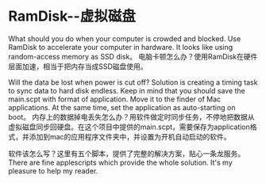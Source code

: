 # RamDisk--虚拟磁盘

What should you do when your computer is crowded and blocked. Use RamDisk to accelerate your computer in hardware. It looks like using  random-access memory as SSD disk。
电脑卡顿怎么办？使用RamDisk在硬件层面加速，相当于把内存当成SSD磁盘使用。 

Will the data be lost when power is cut off? Solution is creating a timing task to sync data to hard disk endless. Keep in mind that you should save the main.scpt with format of application. Move it to the finder of Mac applications. At the same time, set the application as  auto-starting on boot。
内存上的数据掉电丢失怎么办？用软件做定时同步任务，不停地把数据从虚拟磁盘同步回硬盘。在这个项目中提供的main.scpt，需要保存为application格式，并添加到mac的应用程序文件夹中，并设置为开机自动启动的软件。

软件该怎么写？这里有五个脚本，提供了完整的解决方案，贴心一条龙服务。 
There are fine applescripts which provide the whole solution. It's my pleasure to help my reader.
 
